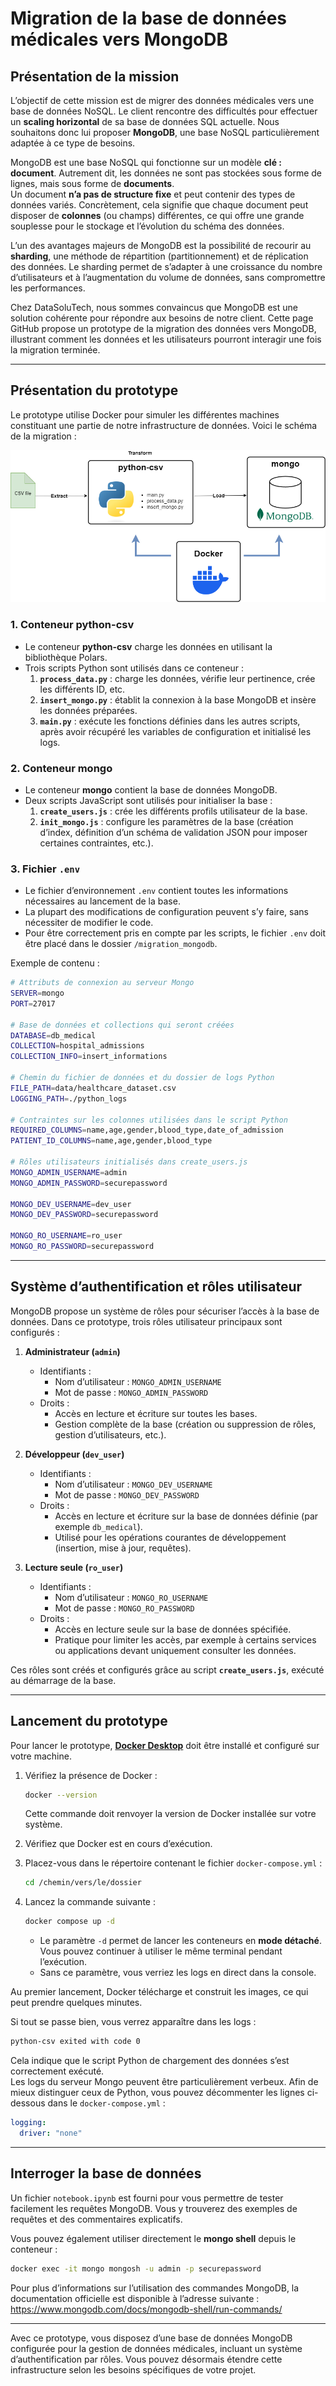 # Migration de la base de données médicales vers MongoDB

## Présentation de la mission

L’objectif de cette mission est de migrer des données médicales vers une base de données NoSQL. Le client rencontre des difficultés pour effectuer un **scaling horizontal** de sa base de données SQL actuelle. Nous souhaitons donc lui proposer **MongoDB**, une base NoSQL particulièrement adaptée à ce type de besoins.

MongoDB est une base NoSQL qui fonctionne sur un modèle **clé : document**. Autrement dit, les données ne sont pas stockées sous forme de lignes, mais sous forme de **documents**.  
Un document **n’a pas de structure fixe** et peut contenir des types de données variés. Concrètement, cela signifie que chaque document peut disposer de **colonnes** (ou champs) différentes, ce qui offre une grande souplesse pour le stockage et l’évolution du schéma des données.

L’un des avantages majeurs de MongoDB est la possibilité de recourir au **sharding**, une méthode de répartition (partitionnement) et de réplication des données. Le sharding permet de s’adapter à une croissance du nombre d’utilisateurs et à l’augmentation du volume de données, sans compromettre les performances.

Chez DataSoluTech, nous sommes convaincus que MongoDB est une solution cohérente pour répondre aux besoins de notre client. Cette page GitHub propose un prototype de la migration des données vers MongoDB, illustrant comment les données et les utilisateurs pourront interagir une fois la migration terminée.

---

## Présentation du prototype

Le prototype utilise Docker pour simuler les différentes machines constituant une partie de notre infrastructure de données. Voici le schéma de la migration :

![img](img/schema_migration.png)

### 1. Conteneur **python-csv**

- Le conteneur **python-csv** charge les données en utilisant la bibliothèque Polars.  
- Trois scripts Python sont utilisés dans ce conteneur :  
  1. **`process_data.py`** : charge les données, vérifie leur pertinence, crée les différents ID, etc.  
  2. **`insert_mongo.py`** : établit la connexion à la base MongoDB et insère les données préparées.  
  3. **`main.py`** : exécute les fonctions définies dans les autres scripts, après avoir récupéré les variables de configuration et initialisé les logs.

### 2. Conteneur **mongo**

- Le conteneur **mongo** contient la base de données MongoDB.  
- Deux scripts JavaScript sont utilisés pour initialiser la base :  
  1. **`create_users.js`** : crée les différents profils utilisateur de la base.  
  2. **`init_mongo.js`** : configure les paramètres de la base (création d’index, définition d’un schéma de validation JSON pour imposer certaines contraintes, etc.).

### 3. Fichier `.env`

- Le fichier d’environnement `.env` contient toutes les informations nécessaires au lancement de la base.  
- La plupart des modifications de configuration peuvent s’y faire, sans nécessiter de modifier le code.  
- Pour être correctement pris en compte par les scripts, le fichier `.env` doit être placé dans le dossier `/migration_mongodb`.

Exemple de contenu :

```bash
# Attributs de connexion au serveur Mongo
SERVER=mongo
PORT=27017

# Base de données et collections qui seront créées
DATABASE=db_medical
COLLECTION=hospital_admissions
COLLECTION_INFO=insert_informations

# Chemin du fichier de données et du dossier de logs Python
FILE_PATH=data/healthcare_dataset.csv
LOGGING_PATH=./python_logs

# Contraintes sur les colonnes utilisées dans le script Python
REQUIRED_COLUMNS=name,age,gender,blood_type,date_of_admission
PATIENT_ID_COLUMNS=name,age,gender,blood_type

# Rôles utilisateurs initialisés dans create_users.js
MONGO_ADMIN_USERNAME=admin
MONGO_ADMIN_PASSWORD=securepassword

MONGO_DEV_USERNAME=dev_user
MONGO_DEV_PASSWORD=securepassword

MONGO_RO_USERNAME=ro_user
MONGO_RO_PASSWORD=securepassword
```

---

## Système d’authentification et rôles utilisateur

MongoDB propose un système de rôles pour sécuriser l’accès à la base de données. Dans ce prototype, trois rôles utilisateur principaux sont configurés :

1. **Administrateur (`admin`)**  
   - Identifiants :  
     - Nom d’utilisateur : `MONGO_ADMIN_USERNAME`  
     - Mot de passe : `MONGO_ADMIN_PASSWORD`  
   - Droits :  
     - Accès en lecture et écriture sur toutes les bases.  
     - Gestion complète de la base (création ou suppression de rôles, gestion d’utilisateurs, etc.).

2. **Développeur (`dev_user`)**  
   - Identifiants :  
     - Nom d’utilisateur : `MONGO_DEV_USERNAME`  
     - Mot de passe : `MONGO_DEV_PASSWORD`  
   - Droits :  
     - Accès en lecture et écriture sur la base de données définie (par exemple `db_medical`).  
     - Utilisé pour les opérations courantes de développement (insertion, mise à jour, requêtes).

3. **Lecture seule (`ro_user`)**  
   - Identifiants :  
     - Nom d’utilisateur : `MONGO_RO_USERNAME`  
     - Mot de passe : `MONGO_RO_PASSWORD`  
   - Droits :  
     - Accès en lecture seule sur la base de données spécifiée.  
     - Pratique pour limiter les accès, par exemple à certains services ou applications devant uniquement consulter les données.

Ces rôles sont créés et configurés grâce au script **`create_users.js`**, exécuté au démarrage de la base.

---

## Lancement du prototype

Pour lancer le prototype, **[Docker Desktop](https://www.docker.com/products/docker-desktop/)** doit être installé et configuré sur votre machine.

1. Vérifiez la présence de Docker :  
   ```bash
   docker --version
   ```
   Cette commande doit renvoyer la version de Docker installée sur votre système.

2. Vérifiez que Docker est en cours d’exécution.  
3. Placez-vous dans le répertoire contenant le fichier `docker-compose.yml` :  
   ```bash
   cd /chemin/vers/le/dossier
   ```
4. Lancez la commande suivante :  
   ```bash
   docker compose up -d
   ```
   - Le paramètre `-d` permet de lancer les conteneurs en **mode détaché**. Vous pouvez continuer à utiliser le même terminal pendant l’exécution.  
   - Sans ce paramètre, vous verriez les logs en direct dans la console.

Au premier lancement, Docker télécharge et construit les images, ce qui peut prendre quelques minutes.

Si tout se passe bien, vous verrez apparaître dans les logs :  
```bash
python-csv exited with code 0
```
Cela indique que le script Python de chargement des données s’est correctement exécuté.  
Les logs du serveur Mongo peuvent être particulièrement verbeux. Afin de mieux distinguer ceux de Python, vous pouvez décommenter les lignes ci-dessous dans le `docker-compose.yml` :

```yml
logging:
  driver: "none"
```

---

## Interroger la base de données

Un fichier `notebook.ipynb` est fourni pour vous permettre de tester facilement les requêtes MongoDB. Vous y trouverez des exemples de requêtes et des commentaires explicatifs.

Vous pouvez également utiliser directement le **mongo shell** depuis le conteneur :

```bash
docker exec -it mongo mongosh -u admin -p securepassword
```

Pour plus d’informations sur l’utilisation des commandes MongoDB, la documentation officielle est disponible à l’adresse suivante :  
<https://www.mongodb.com/docs/mongodb-shell/run-commands/>

---

Avec ce prototype, vous disposez d’une base de données MongoDB configurée pour la gestion de données médicales, incluant un système d’authentification par rôles. Vous pouvez désormais étendre cette infrastructure selon les besoins spécifiques de votre projet.